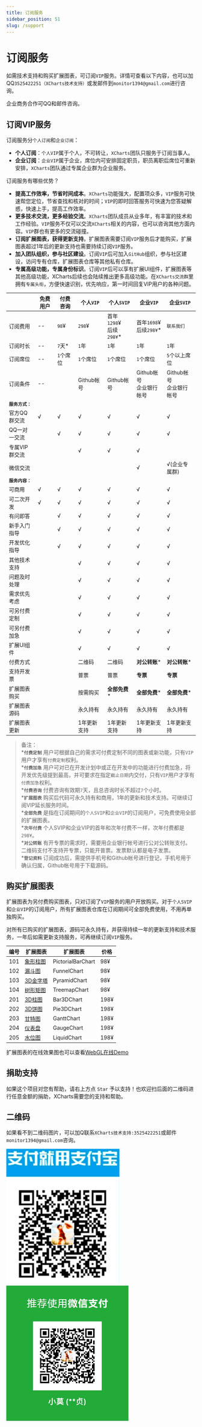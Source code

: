 ```yaml
---
title: 订阅服务
sidebar_position: 51
slug: /support
---
```


# 订阅服务

如需技术支持和购买扩展图表，可订阅`VIP`服务。详情可查看以下内容，也可以加QQ`3525422251（XCharts技术支持）`或发邮件到`monitor1394@gmail.com`进行咨询。

企业商务合作可QQ和邮件咨询。

## 订阅VIP服务

订阅服务分`个人订阅`和`企业订阅`：

- __个人订阅__：`个人VIP`属于个人，不可转让，`XCharts`团队只服务于订阅当事人。
- __企业订阅__：`企业VIP`属于企业，席位内可安排固定职员，职员离职后席位可重新安排，`XCharts`团队通过专属企业群为企业服务。

订阅服务有哪些优势？

- __提高工作效率，节省时间成本__。`XCharts`功能强大，配置项众多，`VIP`服务可快速帮您定位，节省查找和核对的时间；`VIP`的即时回答服务可快速为您答疑解惑，快速上手，提高工作效率。
- __更多技术交流，更多经验交流__。`XCharts`团队成员从业多年，有丰富的技术和工作经验。`VIP`服务不仅可以交流`XCharts`相关的内容，也可以咨询其他方面内容。`VIP`群也有更多的交流碰撞。
- __订阅扩展图表，获得更新支持__。扩展图表需要订阅`VIP`服务后才能购买，扩展图表超过1年后的更新支持也需要持续订阅`VIP`服务。
- __加入团队组织，参与社区建设__。订阅`VIP`后可加入`GitHub`组织，参与社区建设，访问专有仓库，扩展图表仓库等其他私有仓库。
- __专属高级功能，专属身份标识__。订阅`VIP`后可以享有扩展UI组件，扩展图表等其他高级功能，XCharts后续也会陆续推出更多高级功能。在`XCharts交流群`里拥有`专属头衔`，方便快速识别，优先响应，第一时间回复VIP用户的各种问题。

| |免费用户|付费咨询|个人`VIP` | 个人`SVIP` | 企业`VIP` | 企业`SVIP` |
| ----- |--|--|--|--|--|--|
| 订阅费用 | --  | `98`¥   | `298`¥ | 首年`1298`¥<br/>后续`298¥`* | 首年`1698`¥<br/>后续`298¥`* | `联系我们` |
| 订阅时长 | -- | `7`天* | `1`年 | `1`年 | `1`年 | `1`年 |
| 订阅席位 | -- | `1`个席位 | `1`个席位  |`1`个席位|`1`个席位|`5`个以上席位|
| 订阅条件 | -- |  | Github帐号 | Github帐号 |Github帐号<br/>企业银行帐号|Github帐号<br/>企业银行帐号|
| __`服务方式：`__|
| 官方QQ群交流      | √ | √ | √ | √ | √ | √ |
| QQ一对一交流     |   | √ | √ | √ | √ | √ |
| 专属VIP群交流     |   |   | √ | √ | √ |  |
| 微信交流     |   |   |   |   | √ | √(企业专属群) |
| __`服务内容：`__|
| 可商用           | √ | √ | √ | √ | √ | √ |
| 可二次开发        | √ | √ | √ | √ | √ | √ |
| 有问即答          |   | √ | √ | √ | √ | √ |
| 新手入门指导       |   | √ | √ | √ | √ | √ |
| 开发优化指导       |   | √ | √ | √ | √ | √ |
| 其他技术支持       |   |   | √ | √ | √ | √ |
| 问题及时处理       |   |   | √ | √ | √ | √ |
| 需求优先考虑       |   |   | √ | √ | √ | √ |
| 可另付费定制       |   |   | √ | √ | √ | √ |
| 可另付费加急       |   |   | √ | √ | √ | √ |
| 扩展UI组件        |   |   | √ | √ | √ | √ |
| 付费方式        |   |   | 二维码 | 二维码 | __对公转账__* | __对公转账__* |
| 支持开发票        |   |   | 普票 | 普票 | __专票__ | __专票__ |
| 扩展图表购买       |   |   | 按需购买 | __全部免费__* | __全部免费__* | __全部免费__* |
| 扩展图表源码       |   |   | 永久持有 | 永久持有 | 永久持有 | 永久持有 |
| 扩展图表更新       |   |   | 1年更新支持 | 1年更新支持 | 1年更新支持 | 1年更新支持 |

>备注：  
>*__`付费定制`__ 用户可根据自己的需求可付费定制不同的图表或新功能，只有`VIP`用户才享有`付费定制`权利。  
>*__`付费加急`__ 用户可对已在开发计划中或正在开发中的功能进行付费加急，将开发优先级提到最高，并可要求在指定`截止日期`内交付，只有`VIP`用户才享有`付费加急`权利。  
>*__`付费咨询`__ 付费咨询有效期`7`天，且总咨询时长不超过`7`个小时。  
>*__`扩展图表`__ 购买后代码可永久持有和商用，1年的更新和技术支持。可继续订阅VIP延长服务时间。  
>*__`全部免费`__ 是指在订阅期间的`个人SVIP`和`企业VIP`的订阅用户，可免费使用全部的扩展图表。  
>*__`次年付费`__ 个人SVIP和企业VIP的首年和次年付费不一样，次年付费都是`298¥`。  
>*__`对公转账`__ 有开专票的需求时，需要用企业银行帐号进行公对公转账支付。二维码支付不支持开专票，只能开普票。发票默认都是电子发票。  
>*__`登记资料`__ 订阅成功后，需提供手机号和Github帐号进行登记，手机号用于确认归属，Github帐号用于下载源码。  

## 购买扩展图表

扩展图表为另付费购买图表，只对订阅了`VIP`服务的用户开放购买。对于`个人SVIP`和`企业VIP`的订阅用户，所有扩展图表仓库在订阅期间可全部免费使用，不用再单独购买。

对所有已购买的扩展图表，源码可永久持有，并获得持续一年的更新支持和技术服务，一年后如需更新支持服务，可再继续订阅`VIP`服务。

|编号|扩展图表|扩展图表|价格|
|--|--|--|--|
| 101 | [象形柱图](https://xcharts-team.github.io/docs/pictorialbar)    |PictorialBarChart  | 98¥   |
| 102 | [漏斗图](https://xcharts-team.github.io/docs/funnel)      |FunnelChart        | 98¥   |
| 103 | [3D金字塔](https://xcharts-team.github.io/docs/pyramid)    |PyramidChart       | 98¥   |
| 104 | [树形矩图](https://xcharts-team.github.io/docs/treemap)    |TreemapChart       | 98¥   |
| 201 | [3D柱图](https://xcharts-team.github.io/docs/bar3d)      |Bar3DChart         | 198¥  |
| 202 | [3D饼图](https://xcharts-team.github.io/docs/pie3d)      |Pie3DChart         | 198¥  |
| 203 | [甘特图](https://xcharts-team.github.io/docs/gantt)      |GanttChart         | 198¥  |
| 204 | [仪表盘](https://xcharts-team.github.io/docs/gauge)      |GaugeChart         | 198¥  |
| 205 | [水位图](https://xcharts-team.github.io/docs/liquid)      |LiquidChart        | 198¥  |

扩展图表的在线效果图也可以查看[WebGL在线Demo](https://xcharts-team.github.io/examples/)

## 捐助支持

如果这个项目对您有帮助，请右上方点 `Star` 予以支持！也欢迎扫后面的二维码进行任意金额的捐助，XCharts需要您的支持和帮助。

## 二维码

如果看不到二维码图片，可以加Q联系`XCharts技术支持:3525422251`或邮件`monitor1394@gmail.com`咨询。

![alipay-qrcode](img/support_alipay.png)
![wechat-qrcode](img/support_wechat.png)
